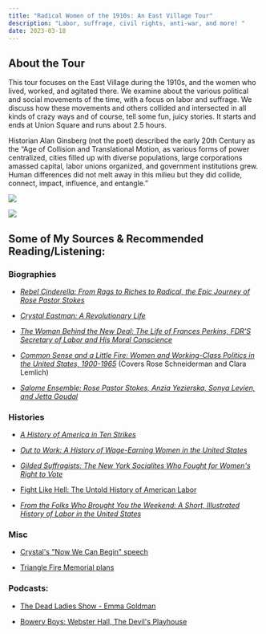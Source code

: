 ```yaml
---
title: "Radical Women of the 1910s: An East Village Tour"
description: "Labor, suffrage, civil rights, anti-war, and more! "
date: 2023-03-18
---
```

## About the Tour

This tour focuses on the East Village during the 1910s, and the women who lived, worked, and agitated there. We examine about the various political and social movements of the time, with a focus on labor and suffrage. We discuss how these movements and others collided and intersected in all kinds of crazy ways and of course, tell some fun, juicy stories. It starts and ends at Union Square and runs about 2.5 hours.

Historian Alan Ginsberg (not the poet) described the early 20th Century as the “Age of Collision and Translational Motion, as various forms of power centralized, cities filled up with diverse populations, large corporations amassed capital, labor unions organized, and government institutions grew. Human differences did not melt away in this milieu but they did collide, connect, impact, influence, and entangle.”

![](/images/labor%20tour%202.jpeg)

![](/images/labor%20tour%203.jpg)

## Some of My Sources & Recommended Reading/Listening:

### Biographies

*   [_Rebel Cinderella: From Rags to Riches to Radical, the Epic Journey of Rose Pastor Stokes_](https://www.goodreads.com/book/show/52398007-rebel-cinderella?from_search=true&from_srp=true&qid=f08dUKV9gd&rank=1)
    
*   [_Crystal Eastman: A Revolutionary Life_](https://www.goodreads.com/book/show/41542137-crystal-eastman?from_search=true&from_srp=true&qid=8p3f6893F3&rank=1)
    
*   [_The Woman Behind the New Deal: The Life of Frances Perkins, FDR'S Secretary of Labor and His Moral Conscience_](https://www.goodreads.com/book/show/3789698-the-woman-behind-the-new-deal?from_search=true&from_srp=true&qid=DsVpHZYL1v&rank=1)
    
*   [_Common Sense and a Little Fire: Women and Working-Class Politics in the United States, 1900-1965_](https://www.goodreads.com/book/show/123801.Common_Sense_and_a_Little_Fire?from_search=true&from_srp=true&qid=l04kqAKdZv&rank=1) (Covers Rose Schneiderman and Clara Lemlich)
    
*   [_Salome Ensemble: Rose Pastor Stokes, Anzia Yezierska, Sonya Levien, and Jetta Goudal_](https://www.goodreads.com/book/show/28193624-salome-ensemble?ref=nav_sb_ss_1_11)
    

### Histories

*   [_A History of America in Ten Strikes_](https://www.goodreads.com/book/show/34196060-a-history-of-america-in-ten-strikes?ref=nav_sb_ss_1_28)
    
*   [_Out to Work: A History of Wage-Earning Women in the United States_](https://www.goodreads.com/book/show/1817747.Out_to_Work?ref=nav_sb_ss_5_11)
    
*   [_Gilded Suffragists: The New York Socialites Who Fought for Women's Right to Vote_](https://www.goodreads.com/book/show/34791112-gilded-suffragists?ref=nav_sb_ss_2_13)
    
*   [Fight Like Hell: The Untold History of American Labor](https://www.goodreads.com/book/show/58438592-fight-like-hell?ref=nav_sb_ss_1_15)
    
*   [_From the Folks Who Brought You the Weekend: A Short, Illustrated History of Labor in the United States_](https://www.goodreads.com/book/show/382815.From_the_Folks_Who_Brought_You_the_Weekend?ref=nav_sb_ss_1_42)
    

### Misc

*   [Crystal's "Now We Can Begin" speech](https://www.americanyawp.com/reader/22-the-new-era/crystal-eastman-now-we-can-begin-1920/)
    
*   [Triangle Fire Memorial plans](https://rememberthetrianglefire.org/memorial/)
    

### Podcasts:

*   [The Dead Ladies Show - Emma Goldman](https://podcasts.apple.com/us/podcast/emma-goldman/id1289661254?i=1000465586353)
    
*   [Bowery Boys: Webster Hall, The Devil's Playhouse](https://the-bowery-boys-new-york-city-history.simplecast.com/episodes/73-webster-hall-the-devils-playhouse-ywCMv3Ah)